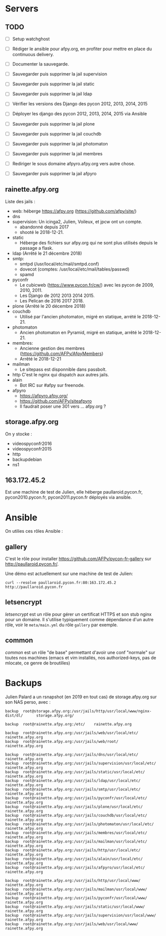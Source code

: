 # Servers

## TODO

- [ ] Setup watchghost
- [ ] Rédiger le ansible pour afpy.org, en profiter pour mettre en place du continuous delivery.
- [ ] Documenter la sauvegarde.
- [ ] Sauvegarder puis supprimer la jail supervision
- [ ] Sauvegarder puis supprimer la jail static
- [ ] Sauvegarder puis supprimer la jail ldap
- [ ] Vérifier les versions des Django des pycon 2012, 2013, 2014, 2015
- [ ] Déployer les django des pycon 2012, 2013, 2014, 2015 via Ansible
- [ ] Sauvegarder puis supprimer la jail plone
- [ ] Sauvegarder puis supprimer la jail couchdb
- [ ] Sauvegarder puis supprimer la jail photomaton
- [ ] Sauvegarder puis supprimer la jail membres
- [ ] Rediriger le sous domaine afpyro.afpy.org vers autre chose.
- [ ] Sauvegarder puis supprimer la jail afpyro


## rainette.afpy.org

Liste des jails :

- web: héberge https://afpy.org (https://github.com/afpy/site/)
- dns
- supervision: Un icinga2, Julien, Voileux, et jpcw ont un compte.
   - abandonné depuis 2017
   - shooté le 2018-12-21.
- static
  - Héberge des fichiers sur afpy.org qui ne sont plus utilisés depuis le passage a flask.
- ldap (Arrêté le 21 décembre 2018)
- smtp:
  - smtpd (/usr/local/etc/mail/smtpd.conf)
  - dovecot (comptes: /usr/local/etc/mail/tables/passwd)
  - spamd
- pyconfr
  - Le cubicweb (https://www.pycon.fr/cw/) avec les pycon de 2009, 2010, 2011.
  - Les Django de 2012 2013 2014 2015.
  - Les Pelican de 2016 2017 2018.
- plone (Arrêté le 20 décembre 2018)
- couchdb
  - Utilisé par l'ancien photomaton, migré en statique, arrété le 2018-12-21.
- photomaton
  - Ancien photomaton en Pyramid, migré en statique, arrêté le 2018-12-21.
- membres:
  - Ancienne gestion des membres (https://github.com/AFPy/AfpyMembers)
  - Arrêté le 2018-12-21
- mailman
  - Le sitepass est disponnible dans passbolt.
- http C'est le nginx qui dispatch aux autres jails.
- alain
  - Bot IRC sur #afpy sur freenode.
- afpyro
  - https://afpyro.afpy.org/
  - https://github.com/AFPy/siteafpyro
  - Il faudrait poser une 301 vers ... afpy.org ?


## storage.afpy.org

On y stocke :

- videospyconfr2016
- videospyconfr2015
- http
- backupdebian
- ns1


## 163.172.45.2

Est une machine de test de Julien, elle héberge paullaroid.pycon.fr,
pycon2010.pycon.fr, pycon2011.pycon.fr déployés via ansible.


# Ansible

On utilies ces rôles Ansible :


## gallery

C'est le rôle pour installer https://github.com/AFPy/pycon-fr-gallery
sur http://paullaroid.pycon.fr/.

Une démo est actuellement sur une machine de test de Julien:

    curl --resolve paullaroid.pycon.fr:80:163.172.45.2 http://paullaroid.pycon.fr


## letsencrypt

*letsencrypt* est un rôle pour gérer un certificat HTTPS et son stub
nginx pour un domaine. Il s'utilise typiquement comme dépendance d'un
autre rôle, voir le `meta/main.yml` du rôle `gallery` par exemple.


## common

*common* est un rôle "de base" permettant d'avoir une conf "normale"
sur toutes nos machines (emacs et vim installés, nos authorized-keys,
pas de mlocate, ce genre de broutilles)


# Backups

Julien Palard a un rsnapshot (en 2019 en tout cas) de storage.afpy.org
sur son NAS perso, avec :

```
backup  root@storage.afpy.org:/usr/jails/http/usr/local/www/nginx-dist/dl/      storage.afpy.org/

backup  root@rainette.afpy.org:/etc/    rainette.afpy.org

backup  root@rainette.afpy.org:/usr/jails/web/usr/local/etc/    rainette.afpy.org
backup  root@rainette.afpy.org:/usr/jails/web/root/     rainette.afpy.org

backup  root@rainette.afpy.org:/usr/jails/dns/usr/local/etc/    rainette.afpy.org
backup  root@rainette.afpy.org:/usr/jails/supervision/usr/local/etc/    rainette.afpy.org
backup  root@rainette.afpy.org:/usr/jails/static/usr/local/etc/ rainette.afpy.org
backup  root@rainette.afpy.org:/usr/jails/ldap/usr/local/etc/   rainette.afpy.org
backup  root@rainette.afpy.org:/usr/jails/smtp/usr/local/etc/   rainette.afpy.org
backup  root@rainette.afpy.org:/usr/jails/pyconfr/usr/local/etc/        rainette.afpy.org
backup  root@rainette.afpy.org:/usr/jails/plone/usr/local/etc/  rainette.afpy.org
backup  root@rainette.afpy.org:/usr/jails/couchdb/usr/local/etc/        rainette.afpy.org
backup  root@rainette.afpy.org:/usr/jails/photomaton/usr/local/etc/     rainette.afpy.org
backup  root@rainette.afpy.org:/usr/jails/membres/usr/local/etc/        rainette.afpy.org
backup  root@rainette.afpy.org:/usr/jails/mailman/usr/local/etc/        rainette.afpy.org
backup  root@rainette.afpy.org:/usr/jails/http/usr/local/etc/   rainette.afpy.org
backup  root@rainette.afpy.org:/usr/jails/alain/usr/local/etc/  rainette.afpy.org
backup  root@rainette.afpy.org:/usr/jails/afpyro/usr/local/etc/ rainette.afpy.org

backup  root@rainette.afpy.org:/usr/jails/http/usr/local/www/   rainette.afpy.org
backup  root@rainette.afpy.org:/usr/jails/mailman/usr/local/www/        rainette.afpy.org
backup  root@rainette.afpy.org:/usr/jails/pyconfr/usr/local/www/        rainette.afpy.org
backup  root@rainette.afpy.org:/usr/jails/static/usr/local/www/ rainette.afpy.org
backup  root@rainette.afpy.org:/usr/jails/supervision/usr/local/www/    rainette.afpy.org
backup  root@rainette.afpy.org:/usr/jails/web/usr/local/www/    rainette.afpy.org
```
